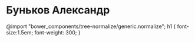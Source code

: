# Буньков Александр
@import "bower_components/tree-normalize/generic.normalize";
h1 {
 font-size:1.5em;
 font-weight: 300;
}

